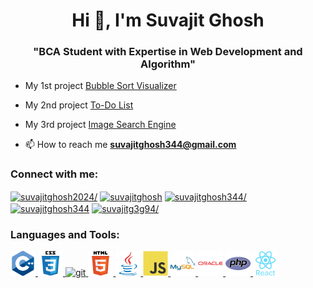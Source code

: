 <h1 align="center">Hi 👋, I'm Suvajit Ghosh</h1>
<h3 align="center">"BCA Student with Expertise in Web Development and Algorithm"</h3>

- My 1st project [Bubble Sort Visualizer](https://suvajitghoshbca.github.io/Bubble-Sort-Visualizer/)

- My 2nd project [To-Do List](https://suvajitghoshbca.github.io/To-Do-List/)

- My 3rd project [Image Search Engine](https://suvajitghoshbca.github.io/Image-Search-Engine/)

- 📫 How to reach me **suvajitghosh344@gmail.com**

<h3 align="left">Connect with me:</h3>
<p align="left">
<a href="https://linkedin.com/in/suvajitghosh2024/" target="blank"><img align="center" src="https://raw.githubusercontent.com/rahuldkjain/github-profile-readme-generator/master/src/images/icons/Social/linked-in-alt.svg" alt="suvajitghosh2024/" height="30" width="40" /></a>
<a href="https://www.codechef.com/users/suvajitghosh" target="blank"><img align="center" src="https://cdn.jsdelivr.net/npm/simple-icons@3.1.0/icons/codechef.svg" alt="suvajitghosh" height="30" width="40" /></a>
<a href="https://www.leetcode.com/suvajitghosh344/" target="blank"><img align="center" src="https://raw.githubusercontent.com/rahuldkjain/github-profile-readme-generator/master/src/images/icons/Social/leet-code.svg" alt="suvajitghosh344/" height="30" width="40" /></a>
<a href="https://www.hackerearth.com/suvajitghosh344" target="blank"><img align="center" src="https://raw.githubusercontent.com/rahuldkjain/github-profile-readme-generator/master/src/images/icons/Social/hackerearth.svg" alt="suvajitghosh344" height="30" width="40" /></a>
<a href="https://auth.geeksforgeeks.org/user/suvajitg3g94/" target="blank"><img align="center" src="https://raw.githubusercontent.com/rahuldkjain/github-profile-readme-generator/master/src/images/icons/Social/geeks-for-geeks.svg" alt="suvajitg3g94/" height="30" width="40" /></a>
</p>

<h3 align="left">Languages and Tools:</h3>
<p align="left"> <a href="https://www.w3schools.com/cpp/" target="_blank" rel="noreferrer"> <img src="https://raw.githubusercontent.com/devicons/devicon/master/icons/cplusplus/cplusplus-original.svg" alt="cplusplus" width="40" height="40"/> </a> <a href="https://www.w3schools.com/css/" target="_blank" rel="noreferrer"> <img src="https://raw.githubusercontent.com/devicons/devicon/master/icons/css3/css3-original-wordmark.svg" alt="css3" width="40" height="40"/> </a> <a href="https://git-scm.com/" target="_blank" rel="noreferrer"> <img src="https://www.vectorlogo.zone/logos/git-scm/git-scm-icon.svg" alt="git" width="40" height="40"/> </a> <a href="https://www.w3.org/html/" target="_blank" rel="noreferrer"> <img src="https://raw.githubusercontent.com/devicons/devicon/master/icons/html5/html5-original-wordmark.svg" alt="html5" width="40" height="40"/> </a> <a href="https://www.java.com" target="_blank" rel="noreferrer"> <img src="https://raw.githubusercontent.com/devicons/devicon/master/icons/java/java-original.svg" alt="java" width="40" height="40"/> </a> <a href="https://developer.mozilla.org/en-US/docs/Web/JavaScript" target="_blank" rel="noreferrer"> <img src="https://raw.githubusercontent.com/devicons/devicon/master/icons/javascript/javascript-original.svg" alt="javascript" width="40" height="40"/> </a> <a href="https://www.mysql.com/" target="_blank" rel="noreferrer"> <img src="https://raw.githubusercontent.com/devicons/devicon/master/icons/mysql/mysql-original-wordmark.svg" alt="mysql" width="40" height="40"/> </a> <a href="https://www.oracle.com/" target="_blank" rel="noreferrer"> <img src="https://raw.githubusercontent.com/devicons/devicon/master/icons/oracle/oracle-original.svg" alt="oracle" width="40" height="40"/> </a> <a href="https://www.php.net" target="_blank" rel="noreferrer"> <img src="https://raw.githubusercontent.com/devicons/devicon/master/icons/php/php-original.svg" alt="php" width="40" height="40"/> </a> <a href="https://reactjs.org/" target="_blank" rel="noreferrer"> <img src="https://raw.githubusercontent.com/devicons/devicon/master/icons/react/react-original-wordmark.svg" alt="react" width="40" height="40"/> </a> </p>
